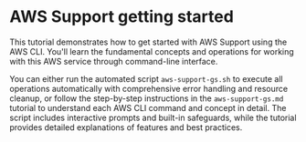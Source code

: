 # AWS Support getting started

This tutorial demonstrates how to get started with AWS Support using the AWS CLI. You'll learn the fundamental concepts and operations for working with this AWS service through command-line interface.

You can either run the automated script `aws-support-gs.sh` to execute all operations automatically with comprehensive error handling and resource cleanup, or follow the step-by-step instructions in the `aws-support-gs.md` tutorial to understand each AWS CLI command and concept in detail. The script includes interactive prompts and built-in safeguards, while the tutorial provides detailed explanations of features and best practices.
